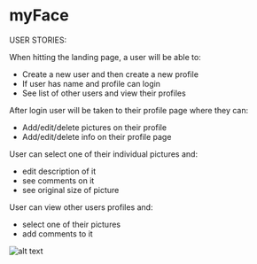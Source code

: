 # myFace

USER STORIES:

When hitting the landing page, a user will be able to:
  - Create a new user and then create a new profile
  - If user has name and profile can login
  - See list of other users and view their profiles
  
After login user will be taken to their profile page where they can:
  - Add/edit/delete pictures on their profile
  - Add/edit/delete info on their profile page
  
User can select one of their individual pictures and:
  - edit description of it
  - see comments on it
  - see original size of picture
  
User can view other users profiles and:
  - select one of their pictures
  - add comments to it

![alt text](https://imgur.com/oZnH4w6)
